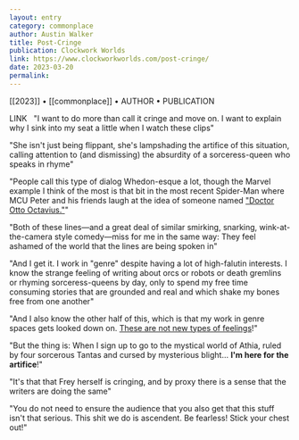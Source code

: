 ```yaml
---
layout: entry
category: commonplace
author: Austin Walker
title: Post-Cringe
publication: Clockwork Worlds
link: https://www.clockworkworlds.com/post-cringe/
date: 2023-03-20
permalink:
---
```


[[2023]] • [[commonplace]] • AUTHOR • PUBLICATION

LINK
 
"I want to do more than call it cringe and move on. I want to explain why I sink into my seat a little when I watch these clips"

"She isn't just being flippant, she's lampshading the artifice of this situation, calling attention to (and dismissing) the absurdity of a sorceress-queen who speaks in rhyme"

"People call this type of dialog Whedon-esque a lot, though the Marvel example I think of the most is that bit in the most recent Spider-Man where MCU Peter and his friends laugh at the idea of someone named ["Doctor Otto Octavius."](https://youtu.be/fGlNYD-mwvE)"

"Both of these lines—and a great deal of similar smirking, snarking, wink-at-the-camera style comedy—miss for me in the same way: They feel ashamed of the world that the lines are being spoken in"

"And I get it. I work in "genre" despite having a lot of high-falutin interests. I know the strange feeling of writing about orcs or robots or death gremlins or rhyming sorceress-queens by day, only to spend my free time consuming stories that are grounded and real and which shake my bones free from one another"

"And I also know the other half of this, which is that my work in genre spaces gets looked down on. [These are not new types of feelings](https://www.mhpbooks.com/kazuo-ishiguro-is-worried-ursula-k-le-guin-is-insulted/)!"

"But the thing is: When I sign up to go to the mystical world of Athia, ruled by four sorcerous Tantas and cursed by mysterious blight... **I'm here for the artifice**!"

"It's that that Frey herself is cringing, and by proxy there is a sense that the writers are doing the same"

"You do not need to ensure the audience that you also get that this stuff isn't that serious. This shit we do is ascendent. Be fearless! Stick your chest out!"
